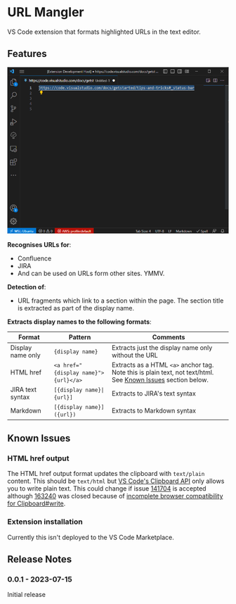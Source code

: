 # URL Mangler

VS Code extension that formats highlighted URLs in the text editor.


## Features

![URL Mangler demonstration](doc/demo.gif)

**Recognises URLs for**:

* Confluence
* JIRA
* And can be used on URLs form other sites. YMMV.

**Detection of**:

* URL fragments which link to a section within the page. The section title is extracted as part of the display name.

**Extracts display names to the following formats**:

|Format|Pattern|Comments|
|------|-------|--------|
|Display name only|``{display name}``|Extracts just the display name only without the URL|
|HTML href|``<a href="{display name}">{url}</a>``|Extracts as a HTML ``<a>`` anchor tag. Note this is plain text, not text/html. See [Known Issues](#known-issues) section below. |
|JIRA text syntax|``[{display name}\|{url}]``|Extracts to JIRA's text syntax|
|Markdown|``[{display name}]({url})``|Extracts to Markdown syntax|


## Known Issues

### HTML href output

The HTML href output format updates the clipboard with ``text/plain`` content. This should be ``text/html`` but [VS Code's Clipboard API](https://code.visualstudio.com/api/references/vscode-api#Clipboard) only allows you to write plain text. This could change if issue [141704](https://github.com/microsoft/vscode/issues/141704) is accepted although [163240](https://github.com/microsoft/vscode/issues/163240) was closed because of [incomplete browser compatibility for Clipboard#write](https://developer.mozilla.org/en-US/docs/Web/API/Clipboard/write).

### Extension installation

Currently this isn't deployed to the VS Code Marketplace.


## Release Notes

### 0.0.1 - 2023-07-15

Initial release
